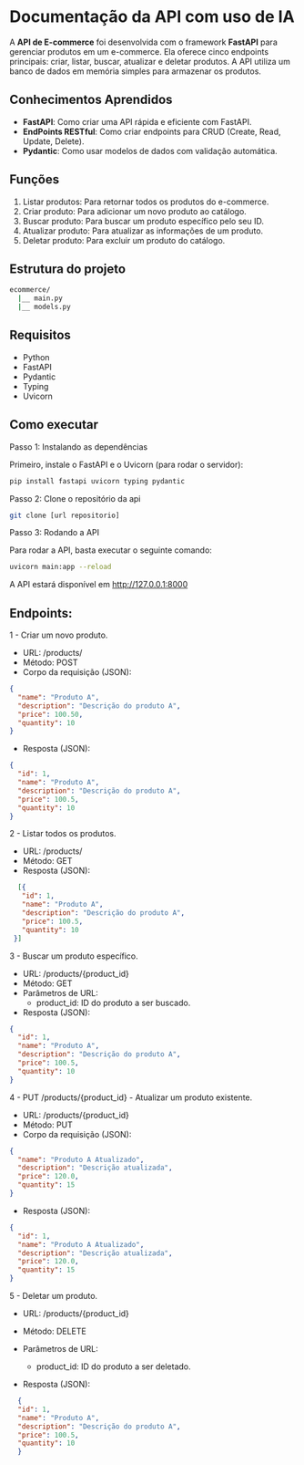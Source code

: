 # Documentação da API com uso de IA

A **API de E-commerce** foi desenvolvida com o framework **FastAPI** para gerenciar produtos em um e-commerce. Ela oferece cinco endpoints principais: criar, listar, buscar, atualizar e deletar produtos. A API utiliza um banco de dados em memória simples para armazenar os produtos.

## Conhecimentos Aprendidos

- **FastAPI**: Como criar uma API rápida e eficiente com FastAPI.
- **EndPoints RESTful**: Como criar endpoints para CRUD (Create, Read, Update, Delete).
- **Pydantic**: Como usar modelos de dados com validação automática.

## Funções
1. Listar produtos: Para retornar todos os produtos do e-commerce.
2. Criar produto: Para adicionar um novo produto ao catálogo.
3. Buscar produto: Para buscar um produto específico pelo seu ID.
4. Atualizar produto: Para atualizar as informações de um produto.
5. Deletar produto: Para excluir um produto do catálogo.

## Estrutura do projeto
```bash
ecommerce/
  |__ main.py
  |__ models.py
```

## Requisitos
- Python
- FastAPI
- Pydantic
- Typing
- Uvicorn

## Como executar
Passo 1: Instalando as dependências

Primeiro, instale o FastAPI e o Uvicorn (para rodar o servidor):
```bash
pip install fastapi uvicorn typing pydantic
```

Passo 2: Clone o repositório da api
```bash
git clone [url repositorio]
```

Passo 3: Rodando a API

Para rodar a API, basta executar o seguinte comando:
```bash
uvicorn main:app --reload
```
A API estará disponível em http://127.0.0.1:8000


## Endpoints:

1 - Criar um novo produto.
- URL: /products/
- Método: POST
- Corpo da requisição (JSON):
```json
{
  "name": "Produto A",
  "description": "Descrição do produto A",
  "price": 100.50,
  "quantity": 10
}
```
- Resposta (JSON):
```json
{
  "id": 1,
  "name": "Produto A",
  "description": "Descrição do produto A",
  "price": 100.5,
  "quantity": 10
}
```

2 - Listar todos os produtos.
- URL: /products/
- Método: GET
- Resposta (JSON):
 ```json
   [{
    "id": 1,
    "name": "Produto A",
    "description": "Descrição do produto A",
    "price": 100.5,
    "quantity": 10
  }]
```

3 - Buscar um produto específico.
- URL: /products/{product_id}
- Método: GET
- Parâmetros de URL:
  - product_id: ID do produto a ser buscado.
- Resposta (JSON):
```json
{
  "id": 1,
  "name": "Produto A",
  "description": "Descrição do produto A",
  "price": 100.5,
  "quantity": 10
}
```

4 - PUT /products/{product_id} - Atualizar um produto existente.
- URL: /products/{product_id}
- Método: PUT
- Corpo da requisição (JSON):
```json
{
  "name": "Produto A Atualizado",
  "description": "Descrição atualizada",
  "price": 120.0,
  "quantity": 15
}
```

 - Resposta (JSON):
```json
{
  "id": 1,
  "name": "Produto A Atualizado",
  "description": "Descrição atualizada",
  "price": 120.0,
  "quantity": 15
}
```

5 - Deletar um produto.
- URL: /products/{product_id}
- Método: DELETE
- Parâmetros de URL:

  - product_id: ID do produto a ser deletado.

- Resposta (JSON):

```json
  {
  "id": 1,
  "name": "Produto A",
  "description": "Descrição do produto A",
  "price": 100.5,
  "quantity": 10
  }
```
